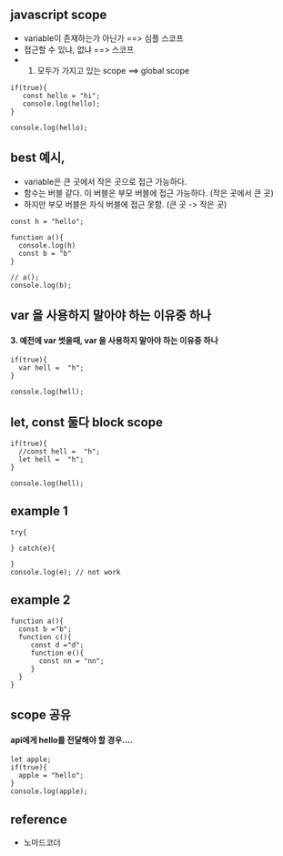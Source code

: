 ## javascript scope
- variable이 존재하는가 아닌가 ==> 심플 스코프
- 접근할 수 있냐, 없냐 ==> 스코프
- 1. 모두가 가지고 있는 scope ==> global scope
    
```
if(true){
   const hello = "hi";
   console.log(hello);
}  

console.log(hello);
```
    

## best 예시, 
- variable은 큰 곳에서 작은 곳으로 접근 가능하다. 
- 함수는 버블 같다. 이 버블은 부모 버블에 접근 가능하다. (작은 곳에서 큰 곳)
- 하지만 부모 버블은 자식 버블에 접근 못함. (큰 곳 -> 작은 곳)  
  
```
const h = "hello";

function a(){
  console.log(h)
  const b = "b"
}

// a();
console.log(b);
```
  
  
## var 을 사용하지 말아야 하는 이유중 하나
#### 3. 예전에 var 썻을때, var 을 사용하지 말아야 하는 이유중 하나  
   
```
if(true){
  var hell =  "h";
}

console.log(hell);
```  
  
## let, const 둘다 block scope 
    
```
if(true){
  //const hell =  "h";
  let hell =  "h";
}

console.log(hell);
```

    
## example 1
  
```
try{
  
} catch(e){

}
console.log(e); // not work
```

## example 2
  
```
function a(){
  const b ="b";
  function c(){
     const d ="d"; 
     function e(){
       const nn = "nn";
     }
  }
}
```

## scope 공유
#### api에게 hello를 전달해야 할 경우.... 
   
```
let apple;
if(true){
  apple = "hello";
}
console.log(apple);
```
  
  
## reference
- 노마드코더 
